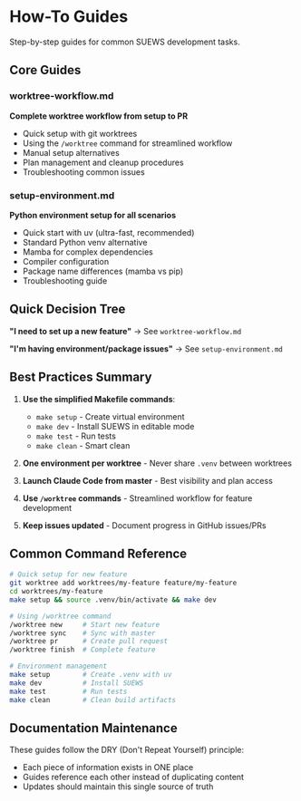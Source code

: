 # How-To Guides

Step-by-step guides for common SUEWS development tasks.

## Core Guides

### worktree-workflow.md
**Complete worktree workflow from setup to PR**
- Quick setup with git worktrees
- Using the `/worktree` command for streamlined workflow
- Manual setup alternatives
- Plan management and cleanup procedures
- Troubleshooting common issues

### setup-environment.md  
**Python environment setup for all scenarios**
- Quick start with uv (ultra-fast, recommended)
- Standard Python venv alternative
- Mamba for complex dependencies
- Compiler configuration
- Package name differences (mamba vs pip)
- Troubleshooting guide


## Quick Decision Tree

**"I need to set up a new feature"**
→ See `worktree-workflow.md`

**"I'm having environment/package issues"**
→ See `setup-environment.md`

## Best Practices Summary

1. **Use the simplified Makefile commands**:
   - `make setup` - Create virtual environment
   - `make dev` - Install SUEWS in editable mode
   - `make test` - Run tests
   - `make clean` - Smart clean

2. **One environment per worktree** - Never share `.venv` between worktrees

3. **Launch Claude Code from master** - Best visibility and plan access

4. **Use `/worktree` commands** - Streamlined workflow for feature development

5. **Keep issues updated** - Document progress in GitHub issues/PRs

## Common Command Reference

```bash
# Quick setup for new feature
git worktree add worktrees/my-feature feature/my-feature
cd worktrees/my-feature
make setup && source .venv/bin/activate && make dev

# Using /worktree command
/worktree new     # Start new feature
/worktree sync    # Sync with master
/worktree pr      # Create pull request
/worktree finish  # Complete feature

# Environment management
make setup        # Create .venv with uv
make dev          # Install SUEWS
make test         # Run tests
make clean        # Clean build artifacts
```

## Documentation Maintenance

These guides follow the DRY (Don't Repeat Yourself) principle:
- Each piece of information exists in ONE place
- Guides reference each other instead of duplicating content
- Updates should maintain this single source of truth